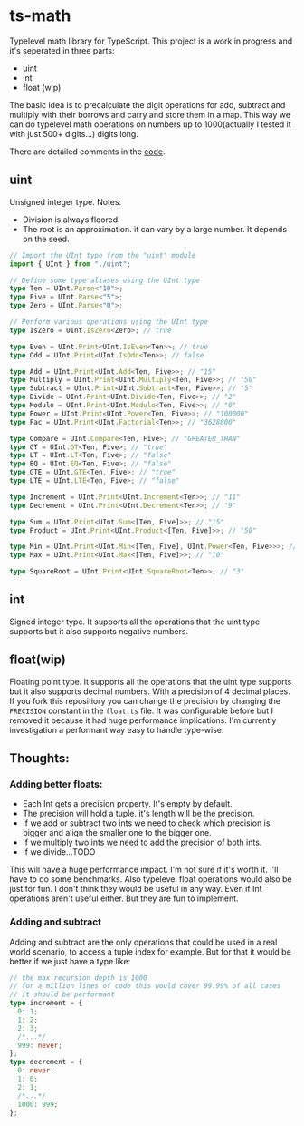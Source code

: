 # ts-math

Typelevel math library for TypeScript. This project is a work in progress and it's seperated in three parts:

- uint
- int
- float (wip)

The basic idea is to precalculate the digit operations for add, subtract and multiply with their borrows and carry and store them in a map. This way we can do typelevel math operations on numbers up to 1000(actually I tested it with just 500+ digits...) digits long.

There are detailed comments in the [code](https://github.com/Beppobert/ts-math/src/uint.ts).

## uint

Unsigned integer type.
Notes:

- Division is always floored.
- The root is an approximation. it can vary by a large number. It depends on the seed.

```typescript
// Import the UInt type from the "uint" module
import { UInt } from "./uint";

// Define some type aliases using the UInt type
type Ten = UInt.Parse<"10">;
type Five = UInt.Parse<"5">;
type Zero = UInt.Parse<"0">;

// Perform various operations using the UInt type
type IsZero = UInt.IsZero<Zero>; // true

type Even = UInt.Print<UInt.IsEven<Ten>>; // true
type Odd = UInt.Print<UInt.IsOdd<Ten>>; // false

type Add = UInt.Print<UInt.Add<Ten, Five>>; // "15"
type Multiply = UInt.Print<UInt.Multiply<Ten, Five>>; // "50"
type Subtract = UInt.Print<UInt.Subtract<Ten, Five>>; // "5"
type Divide = UInt.Print<UInt.Divide<Ten, Five>>; // "2"
type Modulo = UInt.Print<UInt.Modulo<Ten, Five>>; // "0"
type Power = UInt.Print<UInt.Power<Ten, Five>>; // "100000"
type Fac = UInt.Print<UInt.Factorial<Ten>>; // "3628800"

type Compare = UInt.Compare<Ten, Five>; // "GREATER_THAN"
type GT = UInt.GT<Ten, Five>; // "true"
type LT = UInt.LT<Ten, Five>; // "false"
type EQ = UInt.EQ<Ten, Five>; // "false"
type GTE = UInt.GTE<Ten, Five>; // "true"
type LTE = UInt.LTE<Ten, Five>; // "false"

type Increment = UInt.Print<UInt.Increment<Ten>>; // "11"
type Decrement = UInt.Print<UInt.Decrement<Ten>>; // "9"

type Sum = UInt.Print<UInt.Sum<[Ten, Five]>>; // "15"
type Product = UInt.Print<UInt.Product<[Ten, Five]>>; // "50"

type Min = UInt.Print<UInt.Min<[Ten, Five], UInt.Power<Ten, Five>>>; // "5"
type Max = UInt.Print<UInt.Max<[Ten, Five]>>; // "10"

type SquareRoot = UInt.Print<UInt.SquareRoot<Ten>>; // "3"
```

## int

Signed integer type. It supports all the operations that the uint type supports but it also supports negative numbers.

## float(wip)

Floating point type. It supports all the operations that the uint type supports but it also supports decimal numbers. With a precision of 4 decimal places.
If you fork this repositiory you can change the precision by changing the `PRECISION` constant in the `float.ts` file. It was configurable before but I removed it because it had huge performance implications. I'm currently investigation a performant way easy to handle type-wise.

## Thoughts:

### Adding better floats:

- Each Int gets a precision property. It's empty by default.
- The precision will hold a tuple. it's length will be the precision.
- If we add or subtract two ints we need to check which precision is bigger and align the smaller one to the bigger one.
- If we multiply two ints we need to add the precision of both ints.
- If we divide...TODO

This will have a huge performance impact. I'm not sure if it's worth it. I'll have to do some benchmarks. Also typelevel float operations would also be just for fun. I don't think they would be useful in any way. Even if Int operations aren't useful either. But they are fun to implement.

### Adding and subtract

Adding and subtract are the only operations that could be used in a real world scenario, to access a tuple index for example. But for that it would be better if we just have a type like:

```typescript
// the max recursion depth is 1000
// for a million lines of code this would cover 99.99% of all cases
// it should be performant
type increment = {
  0: 1;
  1: 2;
  2: 3;
  /*...*/
  999: never;
};
type decrement = {
  0: never;
  1: 0;
  2: 1;
  /*...*/
  1000: 999;
};
```
